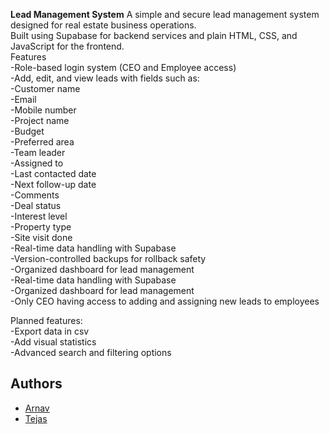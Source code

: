 **Lead Management System**
A simple and secure lead management system designed for real estate business operations.  
Built using Supabase for backend services and plain HTML, CSS, and JavaScript for the frontend.  
Features  
    -Role-based login system (CEO and Employee access)  
    -Add, edit, and view leads with fields such as:  
        -Customer name  
        -Email  
        -Mobile number  
        -Project name  
        -Budget  
        -Preferred area  
        -Team leader  
        -Assigned to  
        -Last contacted date  
        -Next follow-up date  
        -Comments  
        -Deal status  
        -Interest level  
        -Property type  
        -Site visit done  
        -Real-time data handling with Supabase  
        -Version-controlled backups for rollback safety  
        -Organized dashboard for lead management  
    -Real-time data handling with Supabase  
    -Organized dashboard for lead management  
    -Only CEO having access to adding and assigning new leads to employees  

Planned features:   
  -Export data in csv  
  -Add visual statistics  
  -Advanced search and filtering options  

## Authors
- [Arnav](https://github.com/ArnElite)
- [Tejas](https://github.com/flare19)

